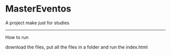 # MasterEventos

A project make just for studies


------------------------------------------------------------------------


How to run

download the files, put all the files in a folder and run the index.html
